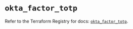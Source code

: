 # `okta_factor_totp`

Refer to the Terraform Registry for docs: [`okta_factor_totp`](https://registry.terraform.io/providers/okta/okta/4.14.1/docs/resources/factor_totp).
